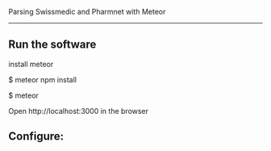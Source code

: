 

Parsing Swissmedic and Pharmnet with Meteor

---




## Run the software
install meteor

$ meteor npm install

$ meteor 

Open http://localhost:3000 in the browser


## Configure:
